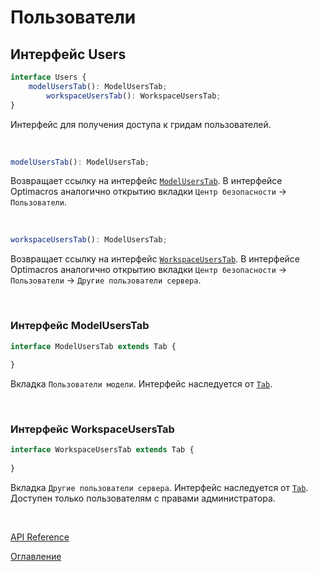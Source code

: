 # Пользователи

## Интерфейс Users<a name="users"></a>
```ts
interface Users {
	modelUsersTab(): ModelUsersTab;
    	workspaceUsersTab(): WorkspaceUsersTab;
}
```
Интерфейс для получения доступа к гридам пользователей.

&nbsp;

```js
modelUsersTab(): ModelUsersTab;
```
Возвращает ссылку на интерфейс [`ModelUsersTab`](#model-users-tab). В интерфейсе Optimacros аналогично открытию вкладки `Центр безопасности` -> `Пользователи`.

&nbsp;

```js
workspaceUsersTab(): ModelUsersTab;
```
Возвращает ссылку на интерфейс [`WorkspaceUsersTab`](#workspace-users-tab). В интерфейсе Optimacros аналогично открытию вкладки `Центр безопасности` -> `Пользователи` -> `Другие пользователи сервера`.

&nbsp;

### Интерфейс ModelUsersTab<a name="model-users-tab"></a>
```ts
interface ModelUsersTab extends Tab {
    
}
```
Вкладка `Пользователи модели`. Интерфейс наследуется от [`Tab`](./views.md#tab).

&nbsp;

### Интерфейс WorkspaceUsersTab<a name="workspace-users-tab"></a>
```ts
interface WorkspaceUsersTab extends Tab {
    
}
```
Вкладка `Другие пользователи сервера`. Интерфейс наследуется от [`Tab`](./views.md#tab). Доступен только пользователям с правами администратора.

&nbsp;


[API Reference](./API.md)

[Оглавление](../README.md)
